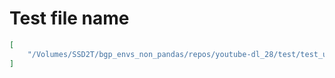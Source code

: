 # Test file name

```json
[
    "/Volumes/SSD2T/bgp_envs_non_pandas/repos/youtube-dl_28/test/test_utils.py"
]
```
